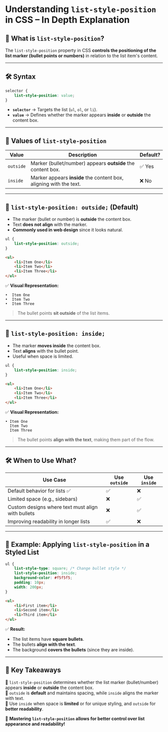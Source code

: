 # **Understanding `list-style-position` in CSS – In Depth Explanation**  

## **🔹 What is `list-style-position`?**  
The `list-style-position` property in CSS **controls the positioning of the list marker (bullet points or numbers)** in relation to the list item's content.  

---

## **🛠 Syntax**  
```css
selector {
    list-style-position: value;
}
```
- **`selector`** → Targets the list (`ul`, `ol`, or `li`).
- **`value`** → Defines whether the marker appears **inside** or **outside** the content box.

---

## **🎯 Values of `list-style-position`**  

| Value | Description | Default? |
|--------|----------------|---------|
| `outside` | Marker (bullet/number) appears **outside** the content box. | ✅ Yes |
| `inside` | Marker appears **inside** the content box, aligning with the text. | ❌ No |

---

## **📌 `list-style-position: outside;` (Default)**
- The marker (bullet or number) is **outside** the content box.
- Text **does not align** with the marker.
- **Commonly used in web design** since it looks natural.  

```css
ul {
    list-style-position: outside;
}
```
```html
<ul>
    <li>Item One</li>
    <li>Item Two</li>
    <li>Item Three</li>
</ul>
```
✅ **Visual Representation:**
```
•  Item One
•  Item Two
•  Item Three
```
> The bullet points **sit outside** of the list items.

---

## **📌 `list-style-position: inside;`**
- The marker **moves inside** the content box.
- Text **aligns** with the bullet point.
- Useful when space is limited.

```css
ul {
    list-style-position: inside;
}
```
```html
<ul>
    <li>Item One</li>
    <li>Item Two</li>
    <li>Item Three</li>
</ul>
```
✅ **Visual Representation:**
```
• Item One
  Item Two
  Item Three
```
> The bullet points **align with the text**, making them part of the flow.

---

## **🛠 When to Use What?**
| Use Case | Use `outside` | Use `inside` |
|----------|--------------|-------------|
| Default behavior for lists ✅ | ✅ | ❌ |
| Limited space (e.g., sidebars) | ❌ | ✅ |
| Custom designs where text must align with bullets | ❌ | ✅ |
| Improving readability in longer lists | ✅ | ❌ |

---

## **🎨 Example: Applying `list-style-position` in a Styled List**
```css
ul {
    list-style-type: square; /* Change bullet style */
    list-style-position: inside;
    background-color: #f5f5f5;
    padding: 10px;
    width: 200px;
}
```
```html
<ul>
    <li>First item</li>
    <li>Second item</li>
    <li>Third item</li>
</ul>
```
✅ **Result:**  
- The list items have **square bullets**.
- The bullets **align with the text**.
- The background **covers the bullets** (since they are inside).

---

## **🎯 Key Takeaways**
🔹 `list-style-position` determines whether the list marker (bullet/number) appears **inside** or **outside** the content box.  
🔹 `outside` is **default** and maintains spacing, while `inside` aligns the marker with text.  
🔹 Use `inside` when space is **limited** or for unique styling, and `outside` for **better readability**.  

🚀 **Mastering `list-style-position` allows for better control over list appearance and readability!**
